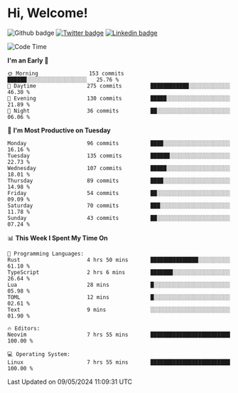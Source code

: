   # Hi, Welcome!
  ![Github badge](https://img.shields.io/github/followers/kraken-afk.svg?style=social&label=Follow&maxAge=2592000)
  [![Twitter badge](https://img.shields.io/badge/-Twitter-00acee?style=flat-square&logo=Twitter&logoColor=white)](https://twitter.com/trshppl)
  [![Linkedin badge](https://img.shields.io/badge/LinkedIn-0077B5?style=flat-square&logo=linkedin&logoColor=white)](https://www.linkedin.com/in/noveanrer)
<!--START_SECTION:waka-->
![Code Time](http://img.shields.io/badge/Code%20Time-187%20hrs%201%20min-blue)

**I'm an Early 🐤** 

```text
🌞 Morning                153 commits         ██████░░░░░░░░░░░░░░░░░░░   25.76 % 
🌆 Daytime                275 commits         ████████████░░░░░░░░░░░░░   46.30 % 
🌃 Evening                130 commits         █████░░░░░░░░░░░░░░░░░░░░   21.89 % 
🌙 Night                  36 commits          ██░░░░░░░░░░░░░░░░░░░░░░░   06.06 % 
```
📅 **I'm Most Productive on Tuesday** 

```text
Monday                   96 commits          ████░░░░░░░░░░░░░░░░░░░░░   16.16 % 
Tuesday                  135 commits         ██████░░░░░░░░░░░░░░░░░░░   22.73 % 
Wednesday                107 commits         █████░░░░░░░░░░░░░░░░░░░░   18.01 % 
Thursday                 89 commits          ████░░░░░░░░░░░░░░░░░░░░░   14.98 % 
Friday                   54 commits          ██░░░░░░░░░░░░░░░░░░░░░░░   09.09 % 
Saturday                 70 commits          ███░░░░░░░░░░░░░░░░░░░░░░   11.78 % 
Sunday                   43 commits          ██░░░░░░░░░░░░░░░░░░░░░░░   07.24 % 
```


📊 **This Week I Spent My Time On** 

```text
💬 Programming Languages: 
Rust                     4 hrs 50 mins       ███████████████░░░░░░░░░░   61.10 % 
TypeScript               2 hrs 6 mins        ███████░░░░░░░░░░░░░░░░░░   26.64 % 
Lua                      28 mins             █░░░░░░░░░░░░░░░░░░░░░░░░   05.98 % 
TOML                     12 mins             █░░░░░░░░░░░░░░░░░░░░░░░░   02.61 % 
Text                     9 mins              ░░░░░░░░░░░░░░░░░░░░░░░░░   01.90 % 

🔥 Editors: 
Neovim                   7 hrs 55 mins       █████████████████████████   100.00 % 

💻 Operating System: 
Linux                    7 hrs 55 mins       █████████████████████████   100.00 % 
```


 Last Updated on 09/05/2024 11:09:31 UTC
<!--END_SECTION:waka-->